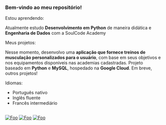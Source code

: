 ### Bem-vindo ao meu repositório!

Estou aprendendo:

Atualmente estudo **Desenvolvimento em Python** de maneira didática e **Engenharia de Dados** com a SoulCode Academy



Meus projetos:

Nesse momento, desenvolvo uma **aplicação que fornece treinos de musculação personalizados para o usuário**, com base em seus objetivos e nos equipamentos disponíveis nas academias cadastradas. Projeto baseado em **Python** e **MySQL**, hospedado na **Google Cloud**.
Em breve, outros projetos!

Idiomas:
* Português nativo
* Inglês fluente
* Francês intermediário

##
[![Foo](https://img.shields.io/badge/Gmail-D14836?style=for-the-badge&logo=gmail&logoColor=white)](mailto:marcos.valente.c@gmail.com)
[![Foo](https://img.shields.io/badge/LinkedIn-0077B5?style=for-the-badge&logo=linkedin&logoColor=white)](https://www.linkedin.com/in/marcosvalentec)
[![Foo](https://img.shields.io/badge/WhatsApp-25D366?style=for-the-badge&logo=whatsapp&logoColor=white)](https://wa.me/5513981540040)

